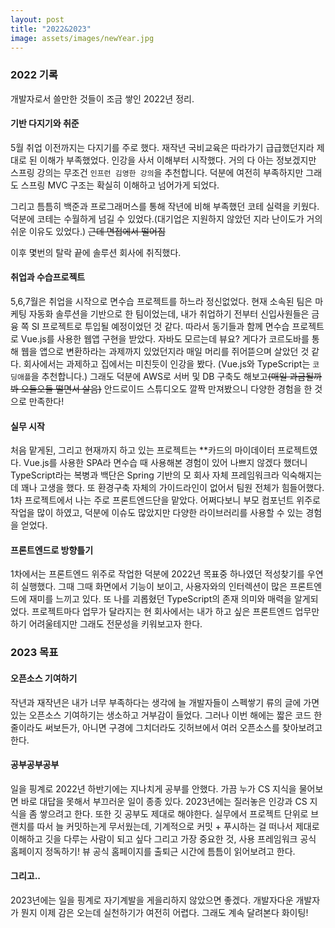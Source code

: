 ```yaml
---
layout: post
title: "2022&2023"
image: assets/images/newYear.jpg
---
```


### 2022 기록

개발자로서 쓸만한 것들이 조금 쌓인 2022년 정리.

#### 기반 다지기와 취준

5월 취업 이전까지는 다지기를 주로 했다. 재작년 국비교육은 따라가기 급급했던지라 제대로 된 이해가 부족했었다. 인강을 사서 이해부터 시작했다. 거의 다 아는 정보겠지만 스프링 강의는 무조건 `인프런 김영한 강의`을 추천합니다. 덕분에 여전히 부족하지만 그래도 스프링 MVC 구조는 확실히 이해하고 넘어가게 되었다.

그리고 틈틈히 백준과 프로그래머스를 통해 작년에 비해 부족했던 코테 실력을 키웠다. 덕분에 코테는 수월하게 넘길 수 있었다.(대기업은 지원하지 않았던 지라 난이도가 거의 쉬운 이유도 있었다.) ~~근데 면접에서 떨어짐~~

이후 몇번의 탈락 끝에 솔루션 회사에 취직했다.

#### 취업과 수습프로젝트

5,6,7월은 취업을 시작으로 면수습 프로젝트를 하느라 정신없었다. 현재 소속된 팀은 마케팅 자동화 솔루션을 기반으로 한 팀이었는데, 내가 취업하기 전부터 신입사원들은 금융 쪽 SI 프로젝트로 투입될 예정이었던 것 같다. 따라서 동기들과 함께 면수습 프로젝트로 Vue.js를 사용한 웹앱 구현을 받았다. 자바도 모르는데 뷰요? 게다가 코르도바를 통해 웹을 앱으로 변환하라는 과제까지 있었던지라 매일 머리를 쥐어뜯으며 살았던 것 같다. 회사에서는 과제하고 집에서는 미친듯이 인강을 봤다. (Vue.js와 TypeScript는 `코딩애플`을 추천합니다.) 그래도 덕분에 AWS로 서버 및 DB 구축도 해보고~~(매일 과금될까봐 오들오들 떨면서 살음)~~ 안드로이드 스튜디오도 깔짝 만져봤으니 다양한 경험을 한 것으로 만족한다!

#### 실무 시작

처음 맡게된, 그리고 현재까지 하고 있는 프로젝트는 \*\*카드의 마이데이터 프로젝트였다. Vue.js를 사용한 SPA라 면수습 때 사용해본 경험이 있어 나쁘지 않겠다 했더니 TypeScript라는 복병과 백단은 Spring 기반의 모 회사 자체 프레임워크라 익숙해지는데 꽤나 고생을 했다. 또 환경구축 자체의 가이드라인이 없어서 팀원 전체가 힘들어했다. 1차 프로젝트에서 나는 주로 프론트엔드단을 맡았다. 어쩌다보니 부모 컴포넌트 위주로 작업을 많이 하였고, 덕분에 이슈도 많았지만 다양한 라이브러리를 사용할 수 있는 경험을 얻었다.

#### 프론트엔드로 방향틀기

1차에서는 프론트엔드 위주로 작업한 덕분에 2022년 목표중 하나였던 적성찾기를 우연히 실행했다. 그때 그때 화면에서 기능이 보이고, 사용자와의 인터렉션이 많은 프론트엔드에 재미를 느끼고 있다. 또 나를 괴롭혔던 TypeScript의 존재 의미와 매력을 알게되었다. 프로젝트마다 업무가 달라지는 현 회사에서는 내가 하고 싶은 프론트엔드 업무만 하기 어려울테지만 그래도 전문성을 키워보고자 한다.

### 2023 목표

#### 오픈소스 기여하기

작년과 재작년은 내가 너무 부족하다는 생각에 늘 개발자들이 스펙쌓기 류의 글에 가면 있는 오픈소스 기여하기는 생소하고 거부감이 들었다. 그러나 이번 해에는 짧은 코드 한줄이라도 써보든가, 아니면 구경에 그치더라도 깃허브에서 여러 오픈소스를 찾아보려고 한다.

#### 공부공부공부

일을 핑계로 2022년 하반기에는 지나치게 공부를 안했다. 가끔 누가 CS 지식을 물어보면 바로 대답을 못해서 부끄러운 일이 종종 있다. 2023년에는 질러놓은 인강과 CS 지식을 좀 쌓으려고 한다. 또한 깃 공부도 제대로 해야한다. 실무에서 프로젝트 단위로 브랜치를 따서 늘 커밋하는게 무서웠는데, 기계적으로 커밋 + 푸시하는 걸 떠나서 제대로 이해하고 깃을 다루는 사람이 되고 싶다
그리고 가장 중요한 것, 사용 프레임워크 공식 홈페이지 정독하기! 뷰 공식 홈페이지를 출퇴근 시간에 틈틈이 읽어보려고 한다.

#### 그리고..

2023년에는 일을 핑계로 자기계발을 게을리하지 않았으면 좋겠다. 개발자다운 개발자가 뭔지 이제 감은 오는데 실천하기가 여전히 어렵다. 그래도 계속 달려본다 화이팅!
